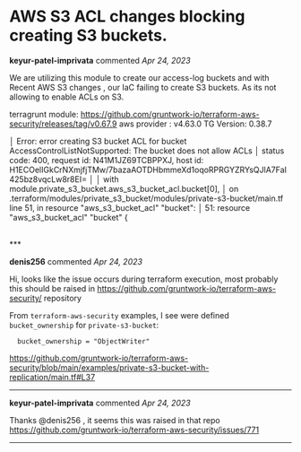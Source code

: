 # AWS S3 ACL changes blocking creating S3 buckets.

**keyur-patel-imprivata** commented *Apr 24, 2023*

We are utilizing this module to create our access-log buckets and with Recent AWS S3 changes , our IaC failing to create S3 buckets. As its not allowing to enable ACLs on S3. 

terragrunt module: https://github.com/gruntwork-io/terraform-aws-security/releases/tag/v0.67.9 
aws provider : v4.63.0 
TG Version: 0.38.7

│ Error: error creating S3 bucket ACL for bucket AccessControlListNotSupported: The bucket does not allow ACLs
│ 	status code: 400, request id: N41M1JZ69TCBPPXJ, host id: H1ECOelIGkCrNXmjfjTMw/7bazaAOTDHbmmeXd1oqoRPRGYZRYsQJlA7FaI425bz8vqcLw8r8EI=
│ 
│   with module.private_s3_bucket.aws_s3_bucket_acl.bucket[0],
│   on .terraform/modules/private_s3_bucket/modules/private-s3-bucket/main.tf line 51, in resource "aws_s3_bucket_acl" "bucket":
│   51: resource "aws_s3_bucket_acl" "bucket" {

<br />
***


**denis256** commented *Apr 24, 2023*

Hi,
looks like the issue occurs during terraform execution, most probably this should be raised in https://github.com/gruntwork-io/terraform-aws-security/ repository

From `terraform-aws-security` examples, I see were defined `bucket_ownership` for `private-s3-bucket`:
```
  bucket_ownership = "ObjectWriter"
```

https://github.com/gruntwork-io/terraform-aws-security/blob/main/examples/private-s3-bucket-with-replication/main.tf#L37
***

**keyur-patel-imprivata** commented *Apr 24, 2023*

Thanks @denis256 ,
it seems this was raised in that repo https://github.com/gruntwork-io/terraform-aws-security/issues/771
***

